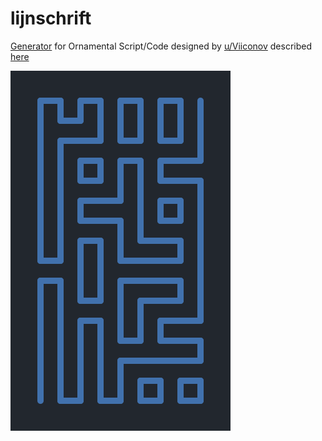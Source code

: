 # lijnschrift

[Generator](https://editor.p5js.org/aryan02420/sketches/3b9slCCYX) for Ornamental Script/Code designed by [u/Viiconov](https://www.reddit.com/user/Viiconov/) described [here](https://nachtzand.wordpress.com/talen-en-schriften/lijnschrift/)

![preview](./demo/preview.png)